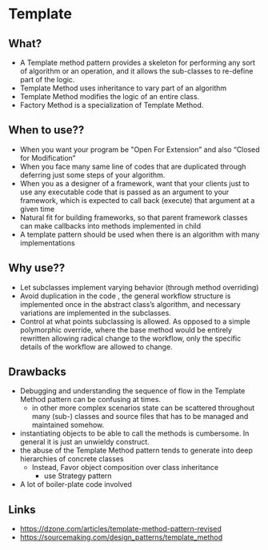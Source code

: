 # Template

## What?

- A Template method pattern provides a skeleton for performing any sort of algorithm or an operation, and it allows the sub-classes to re-define part of the logic.
- Template Method uses inheritance to vary part of an algorithm
- Template Method modifies the logic of an entire class.
- Factory Method is a specialization of Template Method.

## When to use??

- When you want your program be "Open For Extension” and also “Closed for Modification”
- When you face many same line of codes that are duplicated through deferring just some steps of your algorithm.
- When you as a designer of a framework, want that your clients just to use any executable code that is passed as an argument to your framework, which is expected to call back (execute) that argument at a given time
- Natural fit for building frameworks, so that parent framework classes can make callbacks into methods implemented in child
- A template pattern should be used when there is an algorithm with many implementations

## Why use??

- Let subclasses implement varying behavior (through method overriding)
- Avoid duplication in the code , the general workflow structure is implemented once in the abstract class’s algorithm, and necessary variations are implemented in the subclasses.
- Control at what points subclassing is allowed. As opposed to a simple polymorphic override, where the base method would be entirely rewritten allowing radical change to the workflow, only the specific details of the workflow are allowed to change.

## Drawbacks

- Debugging and understanding the sequence of flow in the Template Method pattern can be confusing at times.
  - in other more complex scenarios state can be scattered throughout many (sub-) classes and source files that has to be managed and maintained somehow.
- instantiating objects to be able to call the methods is cumbersome. In general it is just an unwieldy construct.
- the abuse of the Template Method pattern tends to generate into deep hierarchies of concrete classes
  - Instead, Favor object composition over class inheritance
    - use Strategy pattern
-  A lot of boiler-plate code involved

## Links

- https://dzone.com/articles/template-method-pattern-revised
- https://sourcemaking.com/design_patterns/template_method
